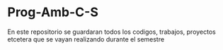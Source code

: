 # Prog-Amb-C-S

En este repositorio se guardaran todos los codigos, trabajos, proyectos etcetera que se vayan realizando durante el semestre

